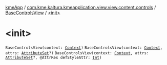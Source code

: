 [kmeApp](../../index.md) / [com.kme.kaltura.kmeapplication.view.view.content.controls](../index.md) / [BaseControlsView](index.md) / [&lt;init&gt;](./-init-.md)

# &lt;init&gt;

`BaseControlsView(context: `[`Context`](https://developer.android.com/reference/android/content/Context.html)`)`
`BaseControlsView(context: `[`Context`](https://developer.android.com/reference/android/content/Context.html)`, attrs: `[`AttributeSet`](https://developer.android.com/reference/android/util/AttributeSet.html)`?)`
`BaseControlsView(context: `[`Context`](https://developer.android.com/reference/android/content/Context.html)`, attrs: `[`AttributeSet`](https://developer.android.com/reference/android/util/AttributeSet.html)`?, @AttrRes defStyleAttr: `[`Int`](https://kotlinlang.org/api/latest/jvm/stdlib/kotlin/-int/index.html)`)`